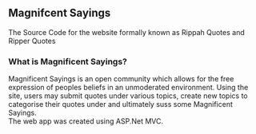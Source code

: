 ## Magnifcent Sayings
The Source Code for the website formally known as Rippah Quotes and Ripper Quotes

### What is Magnificent Sayings?
Magnificent Sayings is an open community which allows for the free expression of peoples beliefs in an unmoderated environment.
Using the site, users may submit quotes under various topics, create new topics to categorise their quotes under and 
ultimately suss some Magnificent Sayings.    
The web app was created using ASP.Net MVC.
